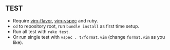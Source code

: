 TEST
----

- Require [vim-flavor][], [vim-vspec][] and ruby.
- `cd` to repository root, run `bundle install` as first time setup.
- Run all test with `rake test`.
- Or run single test with `vspec . t/format.vim` (change `format.vim` as you like).
  


[vim-flavor]: https://github.com/kana/vim-flavor
[vim-vspec]:  https://github.com/kana/vim-vspec
